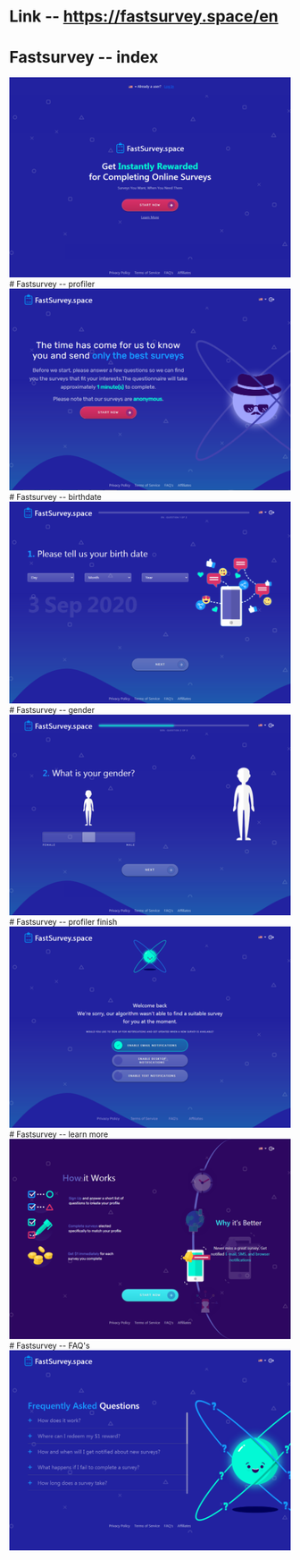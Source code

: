 # Link -- https://fastsurvey.space/en
# Fastsurvey -- index
<img src="img/index_fs.png"/>
# Fastsurvey -- profiler
<img src="img/p_fs.png"/>
# Fastsurvey -- birthdate
<img src="img/birth_fs.png"/>
# Fastsurvey -- gender
<img src="img/gender_fs.png"/>
# Fastsurvey -- profiler finish
<img src="img/pf_fs.png"/>
# Fastsurvey -- learn more
<img src="img/lm_fs.png"/>
# Fastsurvey -- FAQ's
<img src="img/faq_fs.png"/>
